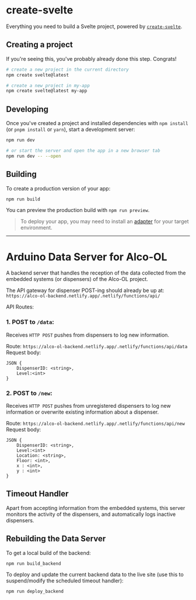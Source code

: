 # create-svelte

Everything you need to build a Svelte project, powered by [`create-svelte`](https://github.com/sveltejs/kit/tree/master/packages/create-svelte).

## Creating a project

If you're seeing this, you've probably already done this step. Congrats!

```bash
# create a new project in the current directory
npm create svelte@latest

# create a new project in my-app
npm create svelte@latest my-app
```

## Developing

Once you've created a project and installed dependencies with `npm install` (or `pnpm install` or `yarn`), start a development server:

```bash
npm run dev

# or start the server and open the app in a new browser tab
npm run dev -- --open
```

## Building

To create a production version of your app:

```bash
npm run build
```

You can preview the production build with `npm run preview`.

> To deploy your app, you may need to install an [adapter](https://kit.svelte.dev/docs/adapters) for your target environment.

---
# Arduino Data Server for Alco-OL

A backend server that handles the reception of the data collected from the embedded systems (or dispensers) of the Alco-OL project.

The API gateway for dispenser POST-ing should already be up at:
`https://alco-ol-backend.netlify.app/.netlify/functions/api/`

API Routes:
### 1. POST to `/data`:
Receives `HTTP POST` pushes from dispensers to log new information.

Route: `https://alco-ol-backend.netlify.app/.netlify/functions/api/data`
Request body:
```
JSON {
    DispenserID: <string>,
    Level:<int>
}
```

### 2. POST to `/new`:
Receives `HTTP POST` pushes from unregistered dispensers to log new information or overwrite existing information about a dispenser.

Route: `https://alco-ol-backend.netlify.app/.netlify/functions/api/new`
Request body:
```
JSON {
    DispenserID: <string>,
    Level:<int>
    Location: <string>,
    Floor: <int>,
    x : <int>,
    y : <int>
}
```
## Timeout Handler
Apart from accepting information from the embedded systems, this server monitors the activity of the dispensers, and automatically logs inactive dispensers.

## Rebuilding the Data Server

To get a local build of the backend:

```bash
npm run build_backend
```

To deploy and update the current backend data to the live site (use this to suspend/modify the scheduled timeout handler):

```bash
npm run deploy_backend
```